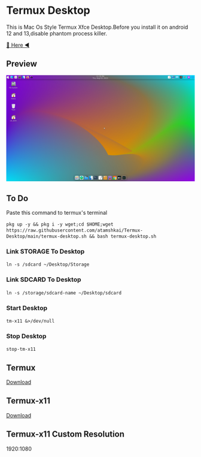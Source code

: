 # Termux Desktop

This is Mac Os Style Termux Xfce Desktop.Before you install it on android 12 and 13,disable phantom process killer. 

[🏹 Here ◀️](https://github.com/atamshkai/Phantom-Process-Killer/tree/main) 

## Preview

![](https://raw.githubusercontent.com/atamshkai/Termux-Desktop/main/termux-desktop.png)

## To Do
Paste this command to termux's terminal

```
pkg up -y && pkg i -y wget;cd $HOME;wget https://raw.githubusercontent.com/atamshkai/Termux-Desktop/main/termux-desktop.sh && bash termux-desktop.sh
```

### Link STORAGE To Desktop
```
ln -s /sdcard ~/Desktop/Storage
```

### Link SDCARD To Desktop
```
ln -s /storage/sdcard-name ~/Desktop/sdcard
```

### Start Desktop
```
tm-x11 &>/dev/null
```

### Stop Desktop 
```
stop-tm-x11
```

## Termux 
[Download](https://github.com/termux/termux-app/releases/download/v0.118.0/termux-app_v0.118.0+github-debug_universal.apk) 

## Termux-x11 
[Download](https://archive.org/download/termux-x11/app-universal-debug.apk) 

## Termux-x11 Custom Resolution
1920:1080
